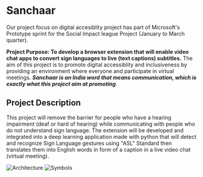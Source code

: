 
# Sanchaar
Our project focus on digital accesiblity project has part of Microsoft's Prototype sprint for the Social Impact league Project (January to March quarter).

**Project Purpose: To develop a browser extension that will enable video chat apps to convert sign languages to live (text captions) subtitles.**
The aim of this project is to promote digital accessiblity and inclusiveness by providing an environment where everyone and participate in virtual meetings. ***Sanchaar is an India word that means communication, which is exactly what this project aim at promoting***.

## Project Description

This project will remove the barrier for people who have a hearing impairment (deaf or hard of hearing) while communicating with people who do not understand sign language. The extension will be developed and integrated into a deep learning application made with python that will detect and recognize Sign Language gestures using "ASL" Standard then translates them into English words in form of a caption in a live video chat (virtual meeting).

![Architecture](https://raw.githubusercontent.com/Mohamedyasserhelmy/Sign-Language-Translator-ASL/master/Assets/SimpleArch.png)
![Symbols](https://raw.githubusercontent.com/Mohamedyasserhelmy/Sign-Language-Translator-ASL/master/Assets/DatasetSnapShots.jpg)






